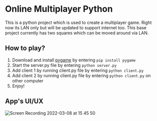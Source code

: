 # Online Multiplayer Python
This is a python project which is used to create a multiplayer game. Right now its LAN only but will be updated to support internet too.
This base project currently has two squares which can be moved around via LAN.

## How to play?
1. Download and install [pygame](https://www.pygame.org/wiki/about) by entering ```pip install pygame```
2. Start the server.py file by entering ```python server.py```
3. Add client 1 by running client.py file by entering ```python client.py```
4. Add client 2 by running client.py file by entering ```python client.py``` on other computer
5. Enjoy!

## App's UI/UX
![Screen Recording 2022-03-08 at 15 45 50](https://user-images.githubusercontent.com/88189594/157216788-025ca41b-f6d8-45be-aaba-9f082fc3fb9d.gif)
